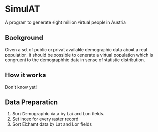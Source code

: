 # SimulAT
A program to  generate eight million virtual people in Austria 

## Background
Given a set of public or privat available demographic data about a real population, it should be possible to generate a virtual population which is congruent to the demographhic data in sense of statistic distribution.

## How it works
Don't know yet!

## Data Preparation 

1. Sort Demographic data by Lat and Lon fields.
2. Set index for every raster record
3. Sort Eichamt data by Lat and Lon fields

    
